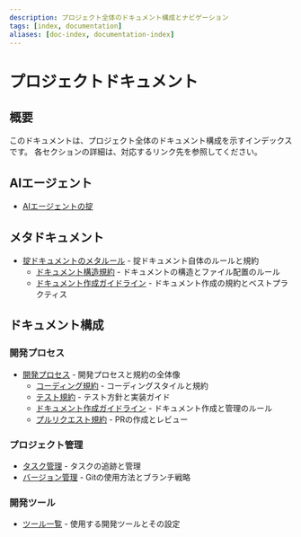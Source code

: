 ```yaml
---
description: プロジェクト全体のドキュメント構成とナビゲーション
tags: [index, documentation]
aliases: [doc-index, documentation-index]
---
```


# プロジェクトドキュメント

## 概要

このドキュメントは、プロジェクト全体のドキュメント構成を示すインデックスです。
各セクションの詳細は、対応するリンク先を参照してください。

## AIエージェント

- [AIエージェントの掟](ai-agents.md)

## メタドキュメント

- [掟ドキュメントのメタルール](meta.md) - 掟ドキュメント自体のルールと規約
  - [ドキュメント構造規約](meta/documentation/structure.md) - ドキュメントの構造とファイル配置のルール
  - [ドキュメント作成ガイドライン](meta/documentation/guidelines.md) - ドキュメント作成の規約とベストプラクティス

## ドキュメント構成

### 開発プロセス

- [開発プロセス](development.md) - 開発プロセスと規約の全体像
  - [コーディング規約](development/coding.md) - コーディングスタイルと規約
  - [テスト規約](development/testing.md) - テスト方針と実装ガイド
  - [ドキュメント作成ガイドライン](development/document.md) - ドキュメント作成と管理のルール
  - [プルリクエスト規約](development/pull-request.md) - PRの作成とレビュー

### プロジェクト管理

- [タスク管理](task-management.md) - タスクの追跡と管理
- [バージョン管理](version-control.md) - Gitの使用方法とブランチ戦略

### 開発ツール

- [ツール一覧](tools.md) - 使用する開発ツールとその設定
